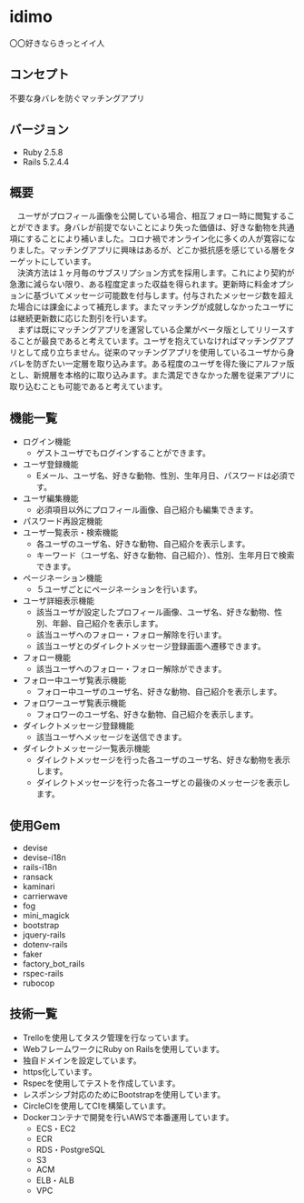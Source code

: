 # idimo
〇〇好きならきっとイイ人

## コンセプト
不要な身バレを防ぐマッチングアプリ

## バージョン
* Ruby 2.5.8  
* Rails 5.2.4.4

## 概要
　ユーザがプロフィール画像を公開している場合、相互フォロー時に閲覧することができます。身バレが前提でないことにより失った価値は、好きな動物を共通項にすることにより補いました。コロナ禍でオンライン化に多くの人が寛容になりました。マッチングアプリに興味はあるが、どこか抵抗感を感じている層をターゲットにしています。  
　決済方法は１ヶ月毎のサブスリプション方式を採用します。これにより契約が急激に減らない限り、ある程度定まった収益を得られます。更新時に料金オプションに基づいてメッセージ可能数を付与します。付与されたメッセージ数を超えた場合には課金によって補充します。またマッチングが成就しなかったユーザには継続更新数に応じた割引を行います。  
　まずは既にマッチングアプリを運営している企業がベータ版としてリリースすることが最良であると考えています。ユーザを抱えていなければマッチングアプリとして成り立ちません。従来のマッチングアプリを使用しているユーザから身バレを防ぎたい一定層を取り込みます。ある程度のユーザを得た後にアルファ版とし、新規層を本格的に取り込みます。また満足できなかった層を従来アプリに取り込むことも可能であると考えています。

## 機能一覧
* ログイン機能
  - ゲストユーザでもログインすることができます。
* ユーザ登録機能
  - Eメール、ユーザ名、好きな動物、性別、生年月日、パスワードは必須です。
* ユーザ編集機能
  - 必須項目以外にプロフィール画像、自己紹介も編集できます。
* パスワード再設定機能
* ユーザ一覧表示・検索機能
  - 各ユーザのユーザ名、好きな動物、自己紹介を表示します。
  - キーワード（ユーザ名、好きな動物、自己紹介）、性別、生年月日で検索できます。
* ページネーション機能
  - ５ユーザごとにページネーションを行います。
* ユーザ詳細表示機能
  - 該当ユーザが設定したプロフィール画像、ユーザ名、好きな動物、性別、年齢、自己紹介を表示します。
  - 該当ユーザへのフォロー・フォロー解除を行います。
  - 該当ユーザとのダイレクトメッセージ登録画面へ遷移できます。
* フォロー機能
  - 該当ユーザへのフォロー・フォロー解除ができます。
* フォロー中ユーザ覧表示機能
  - フォロー中ユーザのユーザ名、好きな動物、自己紹介を表示します。
* フォロワーユーザ覧表示機能
  - フォロワーのユーザ名、好きな動物、自己紹介を表示します。
* ダイレクトメッセージ登録機能
  - 該当ユーザへメッセージを送信できます。
* ダイレクトメッセージ一覧表示機能
  - ダイレクトメッセージを行った各ユーザのユーザ名、好きな動物を表示します。
  - ダイレクトメッセージを行った各ユーザとの最後のメッセージを表示します。

## 使用Gem
* devise
* devise-i18n
* rails-i18n
* ransack
* kaminari
* carrierwave
* fog
* mini_magick
* bootstrap
* jquery-rails
* dotenv-rails
* faker
* factory_bot_rails
* rspec-rails
* rubocop

## 技術一覧
* Trelloを使用してタスク管理を行なっています。
* WebフレームワークにRuby on Railsを使用しています。
* 独自ドメインを設定しています。
* https化しています。
* Rspecを使用してテストを作成しています。
* レスポンシブ対応のためにBootstrapを使用しています。
* CircleCIを使用してCIを構築しています。
* Dockerコンテナで開発を行いAWSで本番運用しています。
  - ECS・EC2
  - ECR
  - RDS・PostgreSQL
  - S3
  - ACM
  - ELB・ALB
  - VPC
